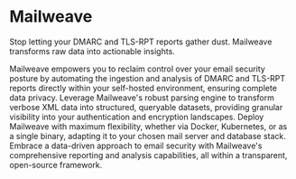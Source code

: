 # Mailweave

Stop letting your DMARC and TLS-RPT reports gather dust. Mailweave transforms raw data into actionable insights.

Mailweave empowers you to reclaim control over your email security posture by automating the ingestion and analysis of DMARC and TLS-RPT reports directly within your self-hosted environment, ensuring complete data privacy. Leverage Mailweave's robust parsing engine to transform verbose XML data into structured, queryable datasets, providing granular visibility into your authentication and encryption landscapes. Deploy Mailweave with maximum flexibility, whether via Docker, Kubernetes, or as a single binary, adapting it to your chosen mail server and database stack. Embrace a data-driven approach to email security with Mailweave's comprehensive reporting and analysis capabilities, all within a transparent, open-source framework.
